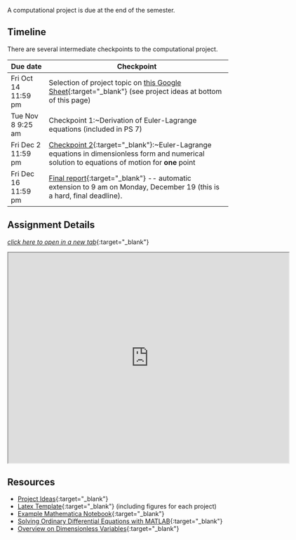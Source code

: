 
A computational project is due at the end of the semester. 

## Timeline

There are several intermediate checkpoints to the computational project. 

Due date | Checkpoint
-------- | ------------
Fri Oct 14 11:59 pm | Selection of project topic on [this Google Sheet](https://docs.google.com/spreadsheets/d/1ZwSmhN1DX9T5-HTAjYIJF6SqZisEznbMKNZgc3tkwxM/edit?usp=sharing){:target="_blank"} (see project ideas at bottom of this page)
Tue Nov 8 9:25 am | Checkpoint 1:~Derivation of Euler-Lagrange equations (included in PS 7)
Fri Dec 2 11:59 pm | [Checkpoint 2](https://www.gradescope.com/courses/414094/assignments/2152625){:target="_blank"}:~Euler-Lagrange equations in dimensionless form and numerical solution to equations of motion for **one** point
Fri Dec 16 11:59 pm | [Final report](https://www.gradescope.com/courses/414094/assignments/2152614){:target="_blank"} --  automatic extension to 9 am on Monday, December 19 (this is a hard, final deadline).

## Assignment Details

[*click here to open in a new tab*](https://drive.google.com/file/d/1-7GSWvzqV1U7lAPjOEyCubbvnEHa7G3j/view?usp=sharing){:target="_blank"}
<iframe src="https://drive.google.com/file/d/1-7GSWvzqV1U7lAPjOEyCubbvnEHa7G3j/preview" width="640" height="480" allowfullscreen>
</iframe>

## Resources

+ [Project Ideas](https://drive.google.com/file/d/1EPXgAQfaRHGWM9VOXcYnHFjJH0Zu9rfu/view?usp=sharing){:target="_blank"}
+ [Latex Template](https://drive.google.com/drive/folders/19-YwzYkCE-SlP8VPJNNX9MsHeW7d0_v_?usp=sharing){:target="_blank"} (including figures for each project)
+ [Example Mathematica Notebook](https://drive.google.com/file/d/1lTc6VBERFt68Kb9RYTLeO9pyGiiks47w/view?usp=sharing){:target="_blank"}
+ [Solving Ordinary Differential Equations with MATLAB](https://matlabacademy.mathworks.com/R2021a/portal.html?course=odes){:target="_blank"}
+ [Overview on Dimensionless Variables](https://drive.google.com/file/d/1SKOO1XIdOXE5J76xTFNSWGM6ADHcwWux/view?usp=sharing){:target="_blank"} 